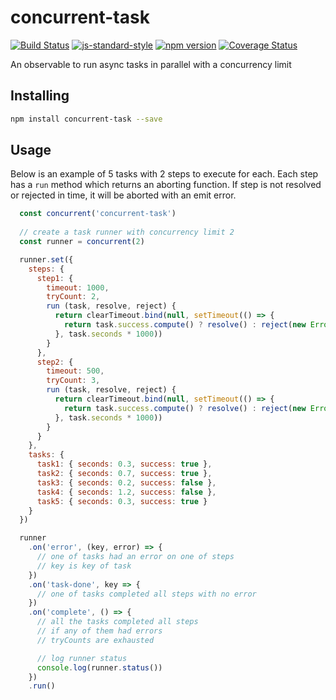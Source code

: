 # concurrent-task

[![Build Status](https://travis-ci.org/vigour-io/concurrent-task.svg?branch=master)](https://travis-ci.org/vigour-io/concurrent-task)
[![js-standard-style](https://img.shields.io/badge/code%20style-standard-brightgreen.svg)](http://standardjs.com/)
[![npm version](https://badge.fury.io/js/concurrent-task.svg)](https://badge.fury.io/js/concurrent-task)
[![Coverage Status](https://coveralls.io/repos/github/vigour-io/concurrent-task/badge.svg?branch=master)](https://coveralls.io/github/vigour-io/concurrent-task?branch=master)

An observable to run async tasks in parallel with a concurrency limit

## Installing

```bash
npm install concurrent-task --save
```

## Usage

Below is an example of 5 tasks with 2 steps to execute for each. Each step has a `run` method which returns an aborting function. If step is not resolved or rejected in time, it will be aborted with an emit error.

```js
  const concurrent('concurrent-task')
  
  // create a task runner with concurrency limit 2
  const runner = concurrent(2)

  runner.set({
    steps: {
      step1: {
        timeout: 1000,
        tryCount: 2,
        run (task, resolve, reject) {
          return clearTimeout.bind(null, setTimeout(() => {
            return task.success.compute() ? resolve() : reject(new Error('some error'))
          }, task.seconds * 1000))
        }
      },
      step2: {
        timeout: 500,
        tryCount: 3,
        run (task, resolve, reject) {
          return clearTimeout.bind(null, setTimeout(() => {
            return task.success.compute() ? resolve() : reject(new Error('some error'))
          }, task.seconds * 1000))
        }
      }
    },
    tasks: {
      task1: { seconds: 0.3, success: true },
      task2: { seconds: 0.7, success: true },
      task3: { seconds: 0.2, success: false },
      task4: { seconds: 1.2, success: false },
      task5: { seconds: 0.3, success: true }
    }
  })

  runner
    .on('error', (key, error) => {
      // one of tasks had an error on one of steps
      // key is key of task
    })
    .on('task-done', key => {
      // one of tasks completed all steps with no error
    })
    .on('complete', () => {
      // all the tasks completed all steps
      // if any of them had errors
      // tryCounts are exhausted

      // log runner status
      console.log(runner.status())
    })
    .run()
```
